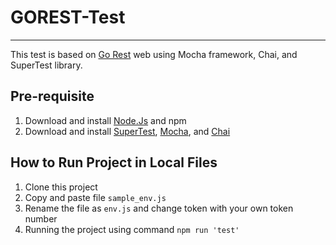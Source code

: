 # GOREST-Test
---
This test is based on [Go Rest](https://gorest.co.in/) web using Mocha framework, Chai, and SuperTest library.

## Pre-requisite
1. Download and install [Node.Js](https://nodejs.org/en) and npm
2. Download and install [SuperTest](https://github.com/ladjs/supertest), [Mocha](https://mochajs.org/), and [Chai](https://www.chaijs.com/)

## How to Run Project in Local Files
1. Clone this project
2. Copy and paste file `sample_env.js`
3. Rename the file as `env.js` and change token with your own token number
4. Running the project using command `npm run 'test'`
